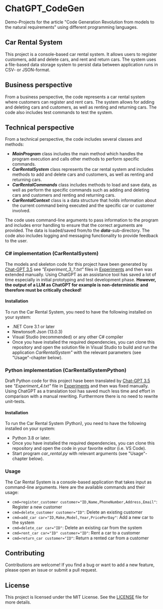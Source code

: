 # ChatGPT_CodeGen
Demo-Projects for the article "Code Generation Revolution from models to the natural requirements" using different programming languages. 

## Car Rental System 
This project is a console-based car rental system. It allows users to register customers, add and delete cars, and rent and return cars. 
The system uses a file-based data storage system to persist data between application runs in CSV- or JSON-format.

## Business perspective
From a business perspective, the code represents a car rental system where customers can register and rent cars. 
The system allows for adding and deleting cars and customers, as well as renting and returning cars. 
The code also includes test commands to test the system.

## Technical perspective
From a technical perspective, the code includes several classes and methods:

- ***MainProgram*** class includes the main method which handles the program execution and calls other methods to perform specific commands. 
- ***CarRentalSystem*** class represents the car rental system and includes methods to add and delete cars and customers, as well as renting and returning cars. 
- ***CarRentalCommands*** class includes methods to load and save data, as well as perform the specific commands such as adding and deleting cars and customers and renting and returning cars.
- ***CarRentalContext*** class is a data structure that holds information about the current command being executed and the specific car or customer involved. 

The code uses command-line arguments to pass information to the program and includes error handling to ensure that the correct arguments are provided. 
The data is loaded/saved from/to the ***data***-sub-directory. 
The code also includes logging and messaging functionality to provide feedback to the user.

### C# implementation (CarRentalSystem)
The models and skeleton code for this project have been generated by [Chat-GPT 3.5](https://chat.openai.com/) see *"Experiment_3_?.txt"* files in [Experiments](Experiments) and then was extended manually.
Using ChatGPT as an assistance tool has saved a lot of time especially in initial prototyping and test development phase. 
**However, the output of a LLM as ChatGPT for example is non-deterministic and therefore must be critically checked!**

#### Installation
To run the Car Rental System, you need to have the following installed on your system:

- .NET Core 3.1 or later
- Newtonsoft Json (13.0.3)
- Visual Studio (recommended) or any other C# compiler
- Once you have installed the required dependencies, you can clone this repository and open the solution file in Visual Studio to build and run the application *CarRentalSystem"* with the relevant parameters (see "Usage"-chapter below).

### Python implementation (CarRentalSystemPython)
Draft Python code for this project hase been translated by [Chat-GPT 3.5](https://chat.openai.com/) see *"Experiment_4.txt"* file in [Experiments](Experiments) and then was fixed manually.
Using ChatGPT as a translation tool has saved much less time and effort in comparison with a manual rewriting. Furthermore there is no need to rewrite unit-tests.   

#### Installation
To run the Car Rental System (Python), you need to have the following installed on your system:

- Python 3.8 or later.
- Once you have installed the required dependencies, you can clone this repository and open the code in your favorite editor (i.e. VS Code).
- Start program *car_rental.py* with relevant arguments (see "Usage"-chapter below).


### Usage
The Car Rental System is a console-based application that takes input as command-line arguments. Here are the available commands and their usage:

- `cmd=register_customer customer="ID,Name,PhoneNumber,Address,Email"`: Register a new customer
- `cmd=delete_customer customer="ID"`: Delete an existing customer
- `cmd=add_car car="ID,Make,Model,Year,PricePerDay"`: Add a new car to the system
- `cmd=delete_car car="ID"`: Delete an existing car from the system
- `cmd=rent_car car="ID" customer="ID"`: Rent a car to a customer
- `cmd=return_car customer="ID"`: Return a rented car from a customer

## Contributing
Contributions are welcome! If you find a bug or want to add a new feature, please open an issue or submit a pull request.

## License
This project is licensed under the MIT License. See the [LICENSE](LICENSE) file for more details.
